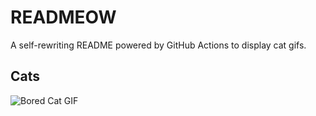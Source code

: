 # READMEOW

A self-rewriting README powered by GitHub Actions to display cat gifs.

## Cats

![Bored Cat GIF](https://media4.giphy.com/media/mlvseq9yvZhba/200.gif?cid=9acd02dabw7vxexy7cv2rieo0mxwo184nh4sclbd0o6uaj2d&ep=v1_gifs_search&rid=200.gif&ct=g)
